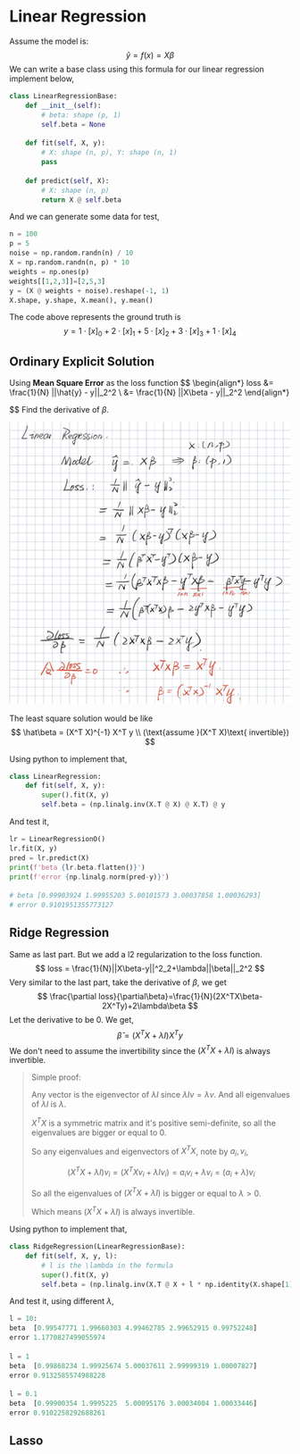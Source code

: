 # Linear Regression

Assume the model is:
$$
\hat{y} = f(x) = X\beta
$$
We can write a base class using this formula for our linear regression implement below,

```python
class LinearRegressionBase:
    def __init__(self):
        # beta: shape (p, 1)
        self.beta = None

    def fit(self, X, y):
        # X: shape (n, p), Y: shape (n, 1)
        pass

    def predict(self, X):
        # X: shape (n, p)
        return X @ self.beta
```

And we can generate some data for test,

```python
n = 100
p = 5
noise = np.random.randn(n) / 10
X = np.random.randn(n, p) * 10
weights = np.ones(p)
weights[[1,2,3]]=[2,5,3]
y = (X @ weights + noise).reshape(-1, 1)
X.shape, y.shape, X.mean(), y.mean()
```

The code above represents the ground truth is
$$
y = 1\cdot[x]_0 + 2\cdot[x]_1 + 5\cdot[x]_2 + 3\cdot[x]_3 + 1\cdot[x]_4
$$


## Ordinary Explicit Solution

Using **Mean Square Error** as the loss function
$$
\begin{align*}
loss &= \frac{1}{N} ||\hat{y} - y||_2^2 \\
     &= \frac{1}{N} ||X\beta - y||_2^2
\end{align*}

$$
Find the derivative of $\beta$. 

![IMG_0490](LinearRegression原理及实现/IMG_0490.jpg)

The least square solution would be like
$$
\hat\beta = (X^T X)^{-1} X^T y \\
(\text{assume }(X^T X)\text{ invertible})
$$

Using python to implement that,

```python
class LinearRegression:
    def fit(self, X, y):
        super().fit(X, y)
        self.beta = (np.linalg.inv(X.T @ X) @ X.T) @ y
```

And test it,

```python
lr = LinearRegressionO()
lr.fit(X, y)
pred = lr.predict(X)
print(f'beta {lr.beta.flatten()}')
print(f'error {np.linalg.norm(pred-y)}')

# beta [0.99903924 1.99955203 5.00101573 3.00037858 1.00036293]
# error 0.9101951355773127
```



## Ridge Regression

Same as last part. But we add a l2 regularization to the loss function.
$$
loss = \frac{1}{N}||X\beta-y||^2_2+\lambda||\beta||_2^2
$$
Very similar to the last part, take the derivative of $\beta$, we get
$$
\frac{\partial loss}{\partial\beta}=\frac{1}{N}(2X^TX\beta-2X^Ty)+2\lambda\beta
$$
Let the derivative to be 0. We get,
$$
\hat\beta=(X^TX+\lambda I)X^Ty
$$
We don't need to assume the invertibility since the $(X^TX+\lambda I)$ is always invertible. 

> Simple proof: 
>
> Any vector is the eigenvector of $\lambda I$ since $\lambda I v = \lambda v$. And all eigenvalues of $\lambda I$ is $\lambda$.
>
> $X^TX$ is a symmetric matrix and it's positive semi-definite, so all the eigenvalues are bigger or equal to 0. 
>
> So any eigenvalues and eigenvectors of $X^TX$, note by $a_i, v_i$,
>
> $$
> (X^TX+\lambda I) v_i= (X^TXv_i+\lambda Iv_i)=a_iv_i+\lambda v_i=(a_i+\lambda)v_i
> $$
>
> So all the eigenvalues of $(X^TX+\lambda I)$ is bigger or equal to $\lambda>0$. 
>
> Which means  $(X^TX+\lambda I)$ is always invertible. 



Using python to implement that,

```python
class RidgeRegression(LinearRegressionBase):
    def fit(self, X, y, l):
        # l is the \lambda in the formula
        super().fit(X, y)
        self.beta = (np.linalg.inv(X.T @ X + l * np.identity(X.shape[1])) @ X.T) @ y
```

And test it, using different $\lambda$,

```python
l = 10:
beta  [0.99547771 1.99660303 4.99462785 2.99652915 0.99752248]
error 1.1770827499055974

l = 1
beta  [0.99868234 1.99925674 5.00037611 2.99999319 1.00007827]
error 0.9132585574988228

l = 0.1
beta  [0.99900354 1.9995225  5.00095176 3.00034004 1.00033446]
error 0.9102258292688261
```



## Lasso

